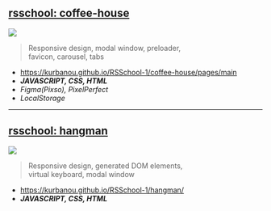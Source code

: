 ## [rsschool: coffee-house](https://github.com/kurbanou/RSSchool-1/coffee-house-week3)

[<img src="https://kurbanou.github.io/RSSchool-1/coffee-house/coffee-house.gif">](https://kurbanou.github.io/RSSchool-1/coffee-house/pages/main)

> Responsive design, modal window, preloader,  
> favicon, carousel, tabs

- https://kurbanou.github.io/RSSchool-1/coffee-house/pages/main
- **_JAVASCRIPT, CSS, HTML_**
- _Figma(Pixso), PixelPerfect_
- _LocalStorage_

---

## [rsschool: hangman](https://github.com/kurbanou/RSSchool-1/hangman)

[<img src="https://kurbanou.github.io/RSSchool-1/hangman/hangman.jpg">](https://kurbanou.github.io/RSSchool-1/hangman)

> Responsive design, generated DOM elements,  
> virtual keyboard, modal window

- https://kurbanou.github.io/RSSchool-1/hangman/
- **_JAVASCRIPT, CSS, HTML_**

